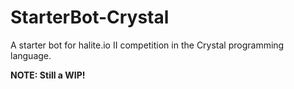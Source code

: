 # StarterBot-Crystal
A starter bot for halite.io II competition in the Crystal programming language.

**NOTE: Still a WIP!**
